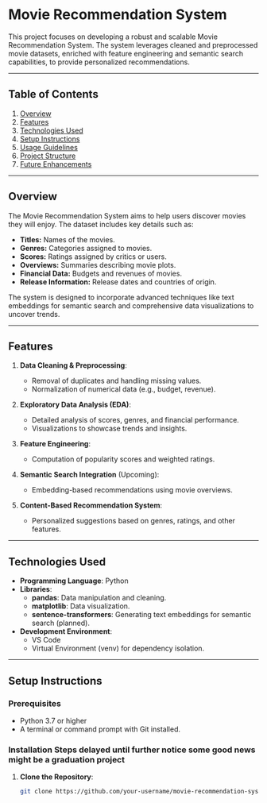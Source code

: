 # Movie Recommendation System

This project focuses on developing a robust and scalable Movie Recommendation System. The system leverages cleaned and preprocessed movie datasets, enriched with feature engineering and semantic search capabilities, to provide personalized recommendations.

---

## Table of Contents
1. [Overview](#overview)
2. [Features](#features)
3. [Technologies Used](#technologies-used)
4. [Setup Instructions](#setup-instructions)
5. [Usage Guidelines](#usage-guidelines)
6. [Project Structure](#project-structure)
7. [Future Enhancements](#future-enhancements)

---

## Overview
The Movie Recommendation System aims to help users discover movies they will enjoy. The dataset includes key details such as:
- **Titles:** Names of the movies.
- **Genres:** Categories assigned to movies.
- **Scores:** Ratings assigned by critics or users.
- **Overviews:** Summaries describing movie plots.
- **Financial Data:** Budgets and revenues of movies.
- **Release Information:** Release dates and countries of origin.

The system is designed to incorporate advanced techniques like text embeddings for semantic search and comprehensive data visualizations to uncover trends.

---

## Features
1. **Data Cleaning & Preprocessing**:
   - Removal of duplicates and handling missing values.
   - Normalization of numerical data (e.g., budget, revenue).
   
2. **Exploratory Data Analysis (EDA)**:
   - Detailed analysis of scores, genres, and financial performance.
   - Visualizations to showcase trends and insights.

3. **Feature Engineering**:
   - Computation of popularity scores and weighted ratings.

4. **Semantic Search Integration** (Upcoming):
   - Embedding-based recommendations using movie overviews.

5. **Content-Based Recommendation System**:
   - Personalized suggestions based on genres, ratings, and other features.

---

## Technologies Used
- **Programming Language**: Python
- **Libraries**:
  - **pandas**: Data manipulation and cleaning.
  - **matplotlib**: Data visualization.
  - **sentence-transformers**: Generating text embeddings for semantic search (planned).
- **Development Environment**:
  - VS Code
  - Virtual Environment (venv) for dependency isolation.

---

## Setup Instructions
### Prerequisites
- Python 3.7 or higher
- A terminal or command prompt with Git installed.

### Installation Steps delayed until further notice some good news might be a graduation project
1. **Clone the Repository**:
   ```bash
   git clone https://github.com/your-username/movie-recommendation-system.git
   
